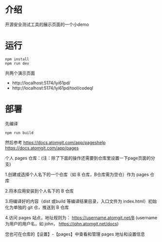 # 介绍

开源安全测试工具的展示页面的一个小demo

# 运行
```
npm install
npm run dev
```
共两个演示页面
- http://localhost:5174/lyi61pd/
- http://localhost:5174/lyi61pd/tool/codeql

# 部署
先编译
```
npm run build
```
然后参考
https://docs.atomgit.com/app/pageshelp
https://docs.atomgit.com/app/pages


个人 pages 仓库：(注：除了下面的操作还需要到仓库里设置一下page页面的分支)

1.创建或选择个人名下的一个仓库（如 B 仓库，B仓库需为空仓）作为 pages 仓库

2.将本应用安装到个人名下的 B 仓库

3.将编译好的内容（dist 或build 等编译结果目录，入口文件为 index.html）初始化为单独的 git 仓，推送到 B 仓库

4.访问 pages 站点，地址规则为： https://username.atomgit.net/B (username为用户的用户名，如 john， https://john.atomgit.net/docs)

您也可在仓库的【设置】-【pages】中查看和管理 pages 地址和设置信息

